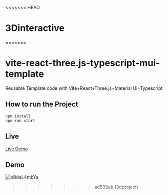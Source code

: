 <<<<<<< HEAD
# 3Dinteractive
=======
# vite-react-three.js-typescript-mui-template
Reusable Template code with Vite+React+Three.js+Material UI+Typescript

## How to run the Project
```javscript
npm install 
npm run start
```

## Live

[Live Demo](https://afraj-attar.github.io/vite-react-three.js-typescript-mui-template/)

## Demo
![oBdaL4mbYa](https://user-images.githubusercontent.com/84125955/167296703-737910c1-b81f-4fe8-81b7-4500f21f9a7c.gif)
>>>>>>> ad539eb (3dproject)
